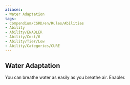 ```yaml
---
aliases:
- Water Adaptation
tags:
- Compendium/CSRD/en/Rules/Abilities
- Ability
- Ability/ENABLER
- Ability/Cost/0
- Ability/Tier/Low
- Ability/Categories/CURE
---
```


  
## Water Adaptation  
You can breathe water as easily as you breathe air. Enabler. 